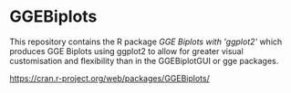 # GGEBiplots

This repository contains the R package _GGE Biplots with 'ggplot2'_ which produces GGE Biplots using ggplot2 to allow for greater visual customisation and flexibility than in the GGEBiplotGUI or gge packages.

https://cran.r-project.org/web/packages/GGEBiplots/
